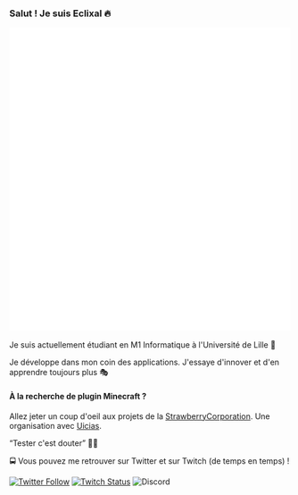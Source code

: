 ### Salut ! Je suis Eclixal 🔥

![github-metrics](github-metrics.svg)

Je suis actuellement étudiant en M1 Informatique à l'Université de Lille 👀

Je développe dans mon coin des applications. J'essaye d'innover et d'en apprendre toujours plus 🎭

#### À la recherche de plugin Minecraft ?

Allez jeter un coup d'oeil aux projets de la [StrawberryCorporation](https://github.com/StrawberryCorps). Une organisation avec [Uicias](https://github.com/Uicias).

<q>Tester c'est douter</q> 🤔👾

🚍 Vous pouvez me retrouver sur Twitter et sur Twitch (de temps en temps) !

[![Twitter Follow](https://img.shields.io/twitter/follow/Eclixal?color=%231DA1F2&label=Follow%20me&logo=Twitter&style=for-the-badge)](https://twitter.com/Eclixal) 
[![Twitch Status](https://img.shields.io/twitch/status/Eclixal?style=for-the-badge)](https://www.twitch.tv/eclixal)
![Discord](https://img.shields.io/discord/287351401615720448?style=for-the-badge)
